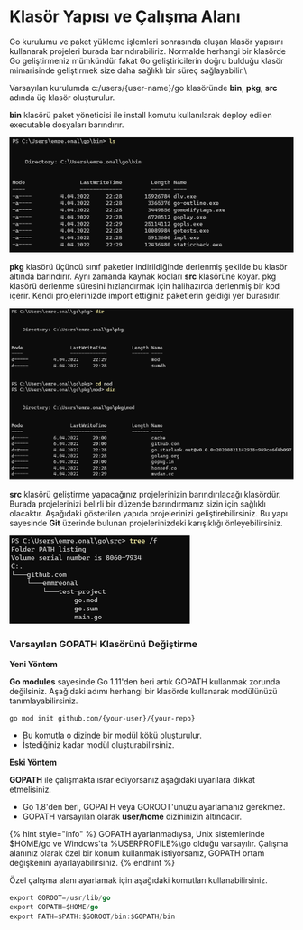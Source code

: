 # Klasör Yapısı ve Çalışma Alanı

Go kurulumu ve paket yükleme işlemleri sonrasında oluşan klasör yapısını kullanarak projeleri burada barındırabiliriz. Normalde herhangi bir klasörde Go geliştirmeniz mümkündür fakat Go geliştiricilerin doğru bulduğu klasör mimarisinde geliştirmek size daha sağlıklı bir süreç sağlayabilir.\


Varsayılan kurulumda c:/users/{user-name}/go klasöründe **bin**, **pkg**, **src** adında üç klasör oluşturulur.

**bin** klasörü paket yöneticisi ile install komutu kullanılarak deploy edilen executable dosyaları barındırır.

![](<../.gitbook/assets/image (7).png>)

**pkg** klasörü üçüncü sınıf paketler indirildiğinde derlenmiş şekilde bu klasör altında barındırır. Aynı zamanda kaynak kodları **src** klasörüne koyar. pkg klasörü derlenme süresini hızlandırmak için halihazırda derlenmiş bir kod içerir. Kendi projelerinizde import ettiğiniz paketlerin geldiği yer burasıdır.

![](<../.gitbook/assets/image (4).png>)

**src** klasörü geliştirme yapacağınız projelerinizin barındırılacağı klasördür. Burada projelerinizi belirli bir düzende barındırmanız sizin için sağlıklı olacaktır. Aşağıdaki gösterilen yapıda projelerinizi geliştirebilirsiniz. Bu yapı sayesinde **Git** üzerinde bulunan projelerinizdeki karışıklığı önleyebilirsiniz.

![](<../.gitbook/assets/image (9).png>)

### Varsayılan GOPATH Klasörünü Değiştirme

**Yeni Yöntem**

**Go modules** sayesinde Go 1.11'den beri artık GOPATH kullanmak zorunda değilsiniz. Aşağıdaki adımı herhangi bir klasörde kullanarak modülünüzü tanımlayabilirsiniz.

```
go mod init github.com/{your-user}/{your-repo}
```

* Bu komutla o dizinde bir modül kökü oluşturulur.
* İstediğiniz kadar modül oluşturabilirsiniz.

**Eski Yöntem**

**GOPATH** ile çalışmakta ısrar ediyorsanız aşağıdaki uyarılara dikkat etmelisiniz.

* Go 1.8'den beri, GOPATH veya GOROOT'unuzu ayarlamanız gerekmez.
* GOPATH varsayılan olarak **user/home** dizininizin altındadır.

{% hint style="info" %}
GOPATH ayarlanmadıysa, Unix sistemlerinde $HOME/go ve Windows'ta %USERPROFILE%\go olduğu varsayılır. Çalışma alanınız olarak özel bir konum kullanmak istiyorsanız, GOPATH ortam değişkenini ayarlayabilirsiniz.
{% endhint %}

Özel çalışma alanı ayarlamak için aşağıdaki komutları kullanabilirsiniz.

```go
export GOROOT=/usr/lib/go
export GOPATH=$HOME/go
export PATH=$PATH:$GOROOT/bin:$GOPATH/bin
```
